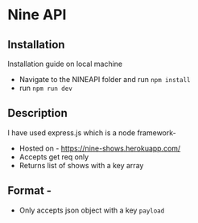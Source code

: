 # Nine API

## Installation

Installation guide on local machine

- Navigate to the NINEAPI folder and run `npm install`
- run `npm run dev`

## Description

I have used express.js which is a node framework-

- Hosted on - https://nine-shows.herokuapp.com/
- Accepts get req only
- Returns list of shows with a key array

## Format -

- Only accepts json object with a key `payload`
